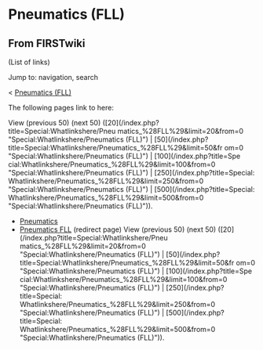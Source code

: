 # Pneumatics (FLL)

## From FIRSTwiki

(List of links)

Jump to: navigation, search

< [Pneumatics (FLL)](/index.php?title=Pneumatics_%28FLL%29&redirect=no "Pneumatics \(FLL\)")

The following pages link to here:

View (previous 50) (next 50) ([20](/index.php?title=Special:Whatlinkshere/Pneu
matics_%28FLL%29&limit=20&from=0 "Special:Whatlinkshere/Pneumatics \(FLL\)") | [50](/index.php?title=Special:Whatlinkshere/Pneumatics_%28FLL%29&limit=50&fr
om=0 "Special:Whatlinkshere/Pneumatics \(FLL\)") | [100](/index.php?title=Spe
cial:Whatlinkshere/Pneumatics_%28FLL%29&limit=100&from=0 "Special:Whatlinkshere/Pneumatics \(FLL\)") | [250](/index.php?title=Special:
Whatlinkshere/Pneumatics_%28FLL%29&limit=250&from=0 "Special:Whatlinkshere/Pneumatics \(FLL\)") | [500](/index.php?title=Special:
Whatlinkshere/Pneumatics_%28FLL%29&limit=500&from=0 "Special:Whatlinkshere/Pneumatics \(FLL\)")).

- [Pneumatics](pneumatics)
- [Pneumatics FLL](/index.php?title=Pneumatics_FLL&redirect=no "Pneumatics FLL") (redirect page) View (previous 50) (next 50) ([20](/index.php?title=Special:Whatlinkshere/Pneu
  matics_%28FLL%29&limit=20&from=0 "Special:Whatlinkshere/Pneumatics \(FLL\)") | [50](/index.php?title=Special:Whatlinkshere/Pneumatics_%28FLL%29&limit=50&fr
  om=0 "Special:Whatlinkshere/Pneumatics \(FLL\)") | [100](/index.php?title=Spe
  cial:Whatlinkshere/Pneumatics_%28FLL%29&limit=100&from=0 "Special:Whatlinkshere/Pneumatics \(FLL\)") | [250](/index.php?title=Special:
  Whatlinkshere/Pneumatics_%28FLL%29&limit=250&from=0 "Special:Whatlinkshere/Pneumatics \(FLL\)") | [500](/index.php?title=Special:
  Whatlinkshere/Pneumatics_%28FLL%29&limit=500&from=0 "Special:Whatlinkshere/Pneumatics \(FLL\)")).
